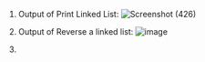 1. Output of Print Linked List:
![Screenshot (426)](https://github.com/user-attachments/assets/bd8557fd-31ea-46a7-8d2b-cbb2a88f1fc4)

2. Output of Reverse a linked list:
![image](https://github.com/user-attachments/assets/c1537366-f299-4c3c-895c-ed8f62ec9e15)


3. 


